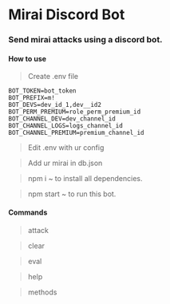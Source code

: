 # Mirai Discord Bot
### Send mirai attacks using a discord bot.

#### How to use

> Create .env file

```
BOT_TOKEN=bot_token
BOT_PREFIX=m!
BOT_DEVS=dev_id_1,dev__id2
BOT_PERM_PREMIUM=role_perm_premium_id
BOT_CHANNEL_DEV=dev_channel_id
BOT_CHANNEL_LOGS=logs_channel_id
BOT_CHANNEL_PREMIUM=premium_channel_id
```


> Edit .env with ur config

> Add ur mirai in db.json

> npm i ~ to install all dependencies.

> npm start ~ to run this bot.

#### Commands

> attack

> clear

> eval

> help

> methods

